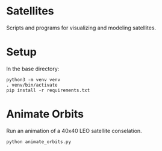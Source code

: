 # Satellites
Scripts and programs for visualizing and modeling satellites.

# Setup
In the base directory:

```
python3 -m venv venv
. venv/bin/activate
pip install -r requirements.txt
```

# Animate Orbits
Run an animation of a 40x40 LEO satellite conselation.

```
python animate_orbits.py
```

